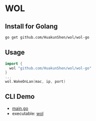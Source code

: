 # WOL

## Install for Golang

```bash
go get github.com/HuakunShen/wol/wol-go
```

## Usage
```go
import {
  wol "github.com/HuakunShen/wol/wol-go"
}
...
wol.WakeOnLan(mac, ip, port)
```

## CLI Demo
- [main.go](./main.go)
- executable: [wol](./wol)
